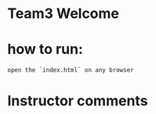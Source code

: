 # Team3 Welcome


# 

# how to run:
```
open the `index.html` on any browser
```

# Instructor comments
